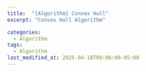 ```yaml
---
title:  "[Algorithm] Convex Hull"
excerpt: "Convex Hull Algorithm"

categories:
  - Algorithm
tags:
  - Algorithm
last_modified_at: 2025-04-18T08:06:00-05:00
---
```

